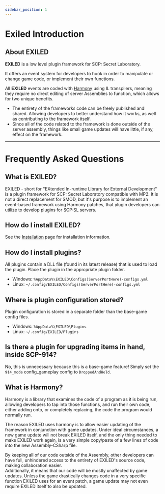 ```yaml
---
sidebar_position: 1
---
```


# Exiled Introduction

## About EXILED

**EXILED** is a low level plugin framework for SCP: Secret Laboratory.

It offers an event system for developers to hook in order to manipulate or change game code, or implement their own functions.

All **EXILED** events are coded with [Harmony](https://harmony.pardeike.net/) using IL transpilers, meaning they require no direct editing of server Assemblies to function, which allows for two unique benefits.

- The entirety of the frameworks code can be freely published and shared. Allowing developers to better understand how it works, as well as contributing to the framework itself.
- Since all of the code related to the framework is done outside of the server assembly, things like small game updates will have little, if any, effect on the framework.

---

# Frequently Asked Questions

## What is EXILED?
EXILED - short for "EXtended In-runtime Library for External Development" is a plugin framework for SCP: Secret Laboratory compatible with MP2. It is not a direct replacement for SMOD, but it's purpose is to implement an event-based framework using Harmony patches, that plugin developers can utilize to develop plugins for SCP:SL servers.

## How do I install EXILED?
See the [Installation](/docs/Installation/Intro) page for installation information.

## How do I install plugins?
All plugins contain a DLL file (found in its latest release) that is used to load the plugin. Place the plugin in the appropriate plugin folder.
- Windows: `%AppData%\EXILED\Configs(ServerPortHere)-configs.yml`
- Linux: `~/.config/EXILED/Configs(ServerPortHere)-configs.yml`

## Where is plugin configuration stored?
Plugin configuration is stored in a separate folder than the base-game config files.
- Windows: `%AppData%\EXILED\Plugins`
- Linux: `~/.config/EXILED/Plugins`

## Is there a plugin for upgrading items in hand, inside SCP-914?
No, this is unnecessary because this is a base-game feature! Simply set the `914_mode` config_gameplay config to `DroppedAndHeld`.

## What is Harmony?
Harmony is a library that examines the code of a program as it is being run, allowing developers to tap into those functions, and run their own code, either adding onto, or completely replacing, the code the program would normally run.


The reason EXILED uses harmony is to allow easier updating of the framework in conjunction with game updates. Under ideal circumstances, a new game update will not break EXILED itself, and the only thing needed to make EXILED work again, is a very simple copy/paste of a few lines of code into the new Assembly-CSharp file.


By keeping all of our code outside of the Assembly, other developers can have full, unhindered access to the entirety of EXILED's source code, making collaboration easier.  <br />
Additionally, it means that our code will be mostly unaffected by game updates. Unless the game drastically changes code in a very specific function EXILED uses for an event patch, a game update may not even require EXILED itself to also be updated.
